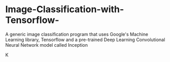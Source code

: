 # Image-Classification-with-Tensorflow-
A generic image classification program that uses Google's Machine Learning library, Tensorflow and a pre-trained Deep Learning Convolutional Neural Network model called Inception

K
